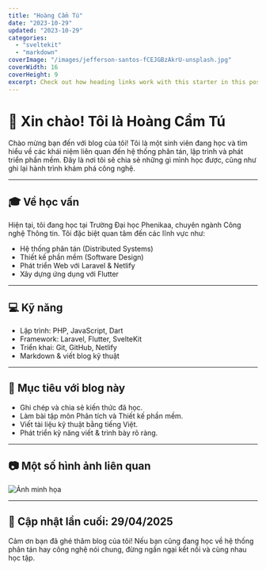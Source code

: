 ```yaml
---
title: "Hoàng Cẩm Tú"
date: "2023-10-29"
updated: "2023-10-29"
categories:
  - "sveltekit"
  - "markdown"
coverImage: "/images/jefferson-santos-fCEJGBzAkrU-unsplash.jpg"
coverWidth: 16
coverHeight: 9
excerpt: Check out how heading links work with this starter in this post.
---
```


# 👋 Xin chào! Tôi là Hoàng Cẩm Tú

Chào mừng bạn đến với blog của tôi! Tôi là một sinh viên đang học và tìm hiểu về các khái niệm liên quan đến hệ thống phân tán, lập trình và phát triển phần mềm. Đây là nơi tôi sẽ chia sẻ những gì mình học được, cũng như ghi lại hành trình khám phá công nghệ.

---

## 🎓 Về học vấn

Hiện tại, tôi đang học tại Trường Đại học Phenikaa, chuyên ngành Công nghệ Thông tin. Tôi đặc biệt quan tâm đến các lĩnh vực như:

- Hệ thống phân tán (Distributed Systems)
- Thiết kế phần mềm (Software Design)
- Phát triển Web với Laravel & Netlify
- Xây dựng ứng dụng với Flutter

---

## 💻 Kỹ năng

- Lập trình: PHP, JavaScript, Dart
- Framework: Laravel, Flutter, SvelteKit
- Triển khai: Git, GitHub, Netlify
- Markdown & viết blog kỹ thuật

---

## 📝 Mục tiêu với blog này

- Ghi chép và chia sẻ kiến thức đã học.
- Làm bài tập môn Phân tích và Thiết kế phần mềm.
- Viết tài liệu kỹ thuật bằng tiếng Việt.
- Phát triển kỹ năng viết & trình bày rõ ràng.

---

## 📷 Một số hình ảnh liên quan

![Ảnh minh họa](https://source.unsplash.com/featured/?technology)

---

## 📅 Cập nhật lần cuối: 29/04/2025

Cảm ơn bạn đã ghé thăm blog của tôi! Nếu bạn cũng đang học về hệ thống phân tán hay công nghệ nói chung, đừng ngần ngại kết nối và cùng nhau học tập.
